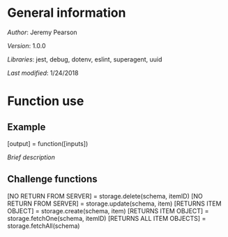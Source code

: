 # General information
_Author_: Jeremy Pearson

_Version_: 1.0.0

_Libraries_: jest, debug, dotenv, eslint, superagent, uuid

_Last modified_: 1/24/2018

# Function use

## Example
[output] = function([inputs])

_Brief description_

## Challenge functions

[NO RETURN FROM SERVER] = storage.delete(schema, itemID)
[NO RETURN FROM SERVER] = storage.update(schema, item)
[RETURNS ITEM OBJECT] = storage.create(schema, item)
[RETURNS ITEM OBJECT] = storage.fetchOne(schema, itemID)
[RETURNS ALL ITEM OBJECTS] = storage.fetchAll(schema)
